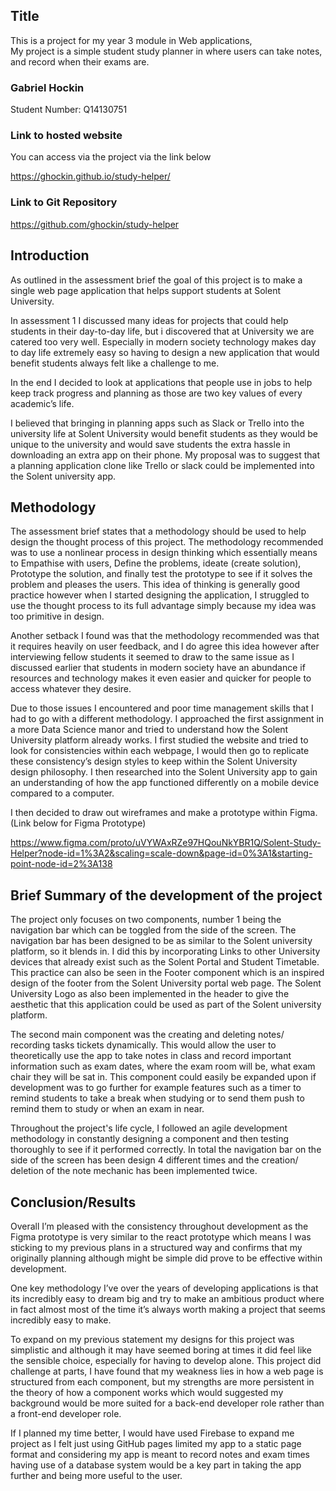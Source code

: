 ## Title

This is a project for my year 3 module in Web applications,<br />
My project is a simple student study planner in where users can take notes,<br />
and record when their exams are.<br />

### Gabriel Hockin
Student Number: Q14130751

### Link to hosted website
You can access via the project via the link below<br />

https://ghockin.github.io/study-helper/<br />

### Link to Git Repository

https://github.com/ghockin/study-helper<br />

## Introduction

As outlined in the assessment brief the goal of this project is to make a single web page application that
helps support students at Solent University.

In assessment 1 I discussed many ideas for projects that could help students in their day-to-day life, but i discovered that at University we are catered too very well. Especially in modern society technology makes day to day life extremely easy so having to design a new application that would benefit students always felt like a challenge to me. 

In the end I decided to look at applications that people use in jobs to help keep track progress and planning as those are two key values of every academic’s life.

I believed that bringing in planning apps such as Slack or Trello into the university life at Solent University would benefit students as they would be unique to the university and would save students the extra hassle in downloading an extra app on their phone.
My proposal was to suggest that a planning application clone like Trello or slack could be implemented into the Solent university app.

## Methodology

The assessment brief states that a methodology should be used to help design the thought process of this project. The methodology recommended was to use a nonlinear process in design thinking which essentially means to Empathise with users, Define the problems, ideate (create solution), Prototype the solution, and finally test the prototype to see if it solves the problem and pleases the users. This idea of thinking is generally good practice however when I started designing the application, I struggled to use the thought process to its full advantage simply because my idea was too primitive in design.

Another setback I found was that the methodology recommended was that it requires heavily on user feedback, and I do agree this idea however after interviewing fellow students it seemed to draw to the same issue as I discussed earlier that students in modern society have an abundance if resources and technology makes it even easier and quicker for people to access whatever they desire.

Due to those issues I encountered and poor time management skills that I had to go with a different methodology. I approached the first assignment in a more Data Science manor and tried to understand how the Solent University platform already works. I first studied the website and tried to look for consistencies within each webpage, I would then go to replicate these consistency’s design styles to keep within the Solent University design philosophy. I then researched into the Solent University app to gain an understanding of how the app functioned differently on a mobile device compared to a computer.

I then decided to draw out wireframes and make a prototype within Figma.
(Link below for Figma Prototype)

https://www.figma.com/proto/uVYWAxRZe97HQouNkYBR1Q/Solent-Study-Helper?node-id=1%3A2&scaling=scale-down&page-id=0%3A1&starting-point-node-id=2%3A138

## Brief Summary of the development of the project

The project only focuses on two components, number 1 being the navigation bar which can be toggled from the side of the screen. The navigation bar has been designed to be as similar to the Solent university platform, so it blends in. I did this by incorporating Links to other University devices that already exist such as the Solent Portal and Student Timetable.
This practice can also be seen in the Footer component which is an inspired design of the footer from the Solent University portal web page. The Solent University Logo as also been implemented in the header to give the aesthetic that this application could be used as part of the Solent university platform.

The second main component was the creating and deleting notes/ recording tasks tickets dynamically. This would allow the user to theoretically use the app to take notes in class and record important information such as exam dates, where the exam room will be, what exam chair they will be sat in. This component could easily be expanded upon if development was to go further for example features such as a timer to remind students to take a break when studying or to send them push to remind them to study or when an exam in near.

Throughout the project's life cycle, I followed an agile development methodology in constantly designing a component and then testing thoroughly to see if it performed correctly. In total the navigation bar on the side of the screen has been design 4 different times and the creation/ deletion of the note mechanic has been implemented twice.


## Conclusion/Results

Overall I’m pleased with the consistency throughout development as the Figma prototype is very similar to the react prototype which means I was sticking to my previous plans in a structured way and confirms that my originally planning although might be simple did prove to be effective within development.

One key methodology I’ve over the years of developing applications is that its incredibly easy to dream big and try to make an ambitious product where in fact almost most of the time it’s always worth making a project that seems incredibly easy to make.

To expand on my previous statement my designs for this project was simplistic and although it may have seemed boring at times it did feel like the sensible choice, especially for having to develop alone.
This project did challenge at parts, I have found that my weakness lies in how a web page is structured from each component, but my strengths are more persistent in the theory of how a component works which would suggested my background would be more suited for a back-end developer role rather than a front-end developer role.

If I planned my time better, I would have used Firebase to expand me
project as I felt just using GitHub pages limited my app to a static page format and considering my app is meant to record notes and exam times having use of a database system would be a key part in taking the app further and being more useful to the user.
